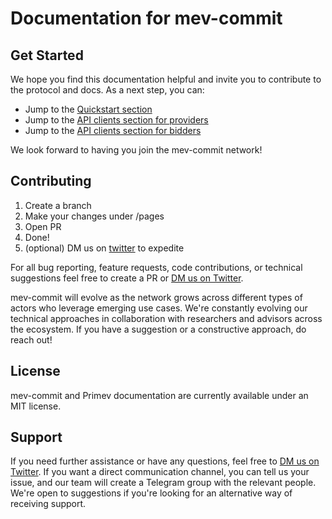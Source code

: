 # Documentation for mev-commit

## Get Started

We hope you find this documentation helpful and invite you to contribute to the protocol and docs. As a next step, you can:

- Jump to the [Quickstart section](https://docs.primev.xyz/quickstart#getting-started-with-the-cli)
- Jump to the [API clients section for providers](https://docs.primev.xyz/api-clients#for-providers)
- Jump to the [API clients section for bidders](https://docs.primev.xyz/api-clients#for-bidders)

We look forward to having you join the mev-commit network!

## Contributing

1. Create a branch
2. Make your changes under /pages
3. Open PR
4. Done!
5. (optional) DM us on [twitter](https://twitter.com/primev_xyz) to expedite

For all bug reporting, feature requests, code contributions, or technical suggestions feel free to create a PR or [DM us on Twitter](https://twitter.com/primev_xyz).

mev-commit will evolve as the network grows across different types of actors who leverage emerging use cases. We're constantly evolving our technical approaches in collaboration with researchers and advisors across the ecosystem. If you have a suggestion or a constructive approach, do reach out!

## License

mev-commit and Primev documentation are currently available under an MIT license.

## Support

If you need further assistance or have any questions, feel free to [DM us on Twitter](https://twitter.com/primev_xyz). If you want a direct communication channel, you can tell us your issue, and our team will create a Telegram group with the relevant people. We're open to suggestions if you're looking for an alternative way of receiving support.
